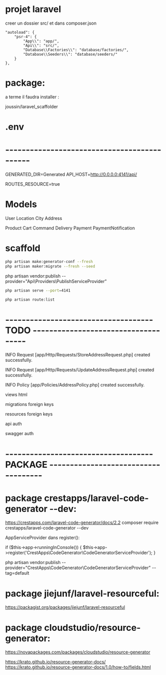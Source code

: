 # projet laravel


creer un dossier src/ et dans composer.json

    "autoload": {
        "psr-4": {
            "App\\": "app/",
            "Api\\": "src/",
            "Database\\Factories\\": "database/factories/",
            "Database\\Seeders\\": "database/seeders/"
        }
    },


# package:

a terme il faudra installer :

joussin/laravel_scaffolder


# .env

# --------------------------------------------


GENERATED_DIR=Generated
API_HOST=http://0.0.0.0:4141/api/

ROUTES_RESOURCE=true




# Models

User
Location
City
Address

Product
Cart
Command
Delivery
Payment
PaymentNotification


# scaffold
 

```bash
php artisan make:generator-conf --fresh
php artisan maker:migrate --fresh --seed
```

php artisan vendor:publish --provider="Api\Providers\PublishServiceProvider"


```bash
php artisan serve --port=4141
```
```bash
php artisan route:list
```


# ------------------------------------ TODO ------------------------------------


INFO  Request [app/Http/Requests/StoreAddressRequest.php] created successfully.

INFO  Request [app/Http/Requests/UpdateAddressRequest.php] created successfully.

INFO  Policy [app/Policies/AddressPolicy.php] created successfully.


views html

migrations foreign keys

resources  foreign keys

api auth

swagger auth
 
# ------------------------------------ PACKAGE ------------------------------------



# package crestapps/laravel-code-generator --dev:


https://crestapps.com/laravel-code-generator/docs/2.2
composer require crestapps/laravel-code-generator --dev

AppServiceProvider dans register():

if ($this->app->runningInConsole()) {
$this->app->register('CrestApps\CodeGenerator\CodeGeneratorServiceProvider');
}


php artisan vendor:publish --provider="CrestApps\CodeGenerator\CodeGeneratorServiceProvider" --tag=default




# package jiejunf/laravel-resourceful:

https://packagist.org/packages/jiejunf/laravel-resourceful



# package cloudstudio/resource-generator:

https://novapackages.com/packages/cloudstudio/resource-generator

https://krato.github.io/resource-generator-docs/
https://krato.github.io/resource-generator-docs/1.0/how-to/fields.html

